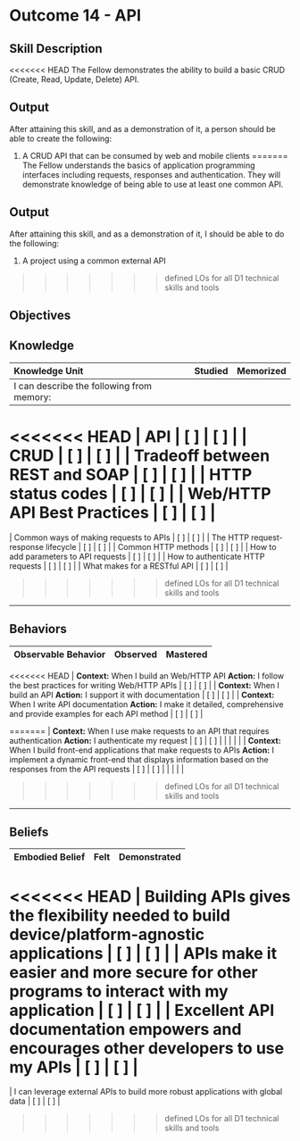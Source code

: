 # Outcome 14 - API

**Skill Description**
----------
<<<<<<< HEAD
The Fellow demonstrates the ability to build a basic CRUD (Create, Read, Update, Delete) API.

**Output**
----------
After attaining this skill, and as a demonstration of it, a person should be able to create the following:

1. A CRUD API that can be consumed by web and mobile clients
=======
The Fellow understands the basics of application programming interfaces including requests, responses and authentication.  They will demonstrate knowledge of being able to use at least one common API.

**Output**
----------
After attaining this skill, and as a demonstration of it, I should be able to do the following:

1. A project using a common external API
>>>>>>> defined LOs for all D1 technical skills and tools


**Objectives**
----------
## **Knowledge**


| Knowledge Unit   |      Studied      | Memorized |
|:-------------|:------------------:|:--------:|
| I can describe the following from memory: | | |
<<<<<<< HEAD
| API | [ ] | [ ]  |
| CRUD     | [ ] | [ ]  |
| Tradeoff between REST and SOAP     | [ ] | [ ]  |
| HTTP status codes     | [ ] | [ ]  |
| Web/HTTP API Best Practices     | [ ] | [ ]  |
=======
| Common ways of making requests to APIs | [ ] | [ ]  |
| The HTTP request-response lifecycle | [ ] | [ ]  |
| Common HTTP methods | [ ] | [ ]  |
| How to add parameters to API requests | [ ] | [ ]  |
| How to authenticate HTTP requests | [ ] | [ ]  |
| What makes for a RESTful API | [ ] | [ ]  |

>>>>>>> defined LOs for all D1 technical skills and tools


----------


## **Behaviors**

| Observable Behavior   |      Observed      | Mastered |
|:-------------|:------------------:|:--------:|
<<<<<<< HEAD
| **Context:** When I build an Web/HTTP API **Action:** I follow the best practices for writing Web/HTTP APIs | [ ] | [ ]  |
| **Context:** When I build an API **Action:** I support it with documentation | [ ] | [ ]  |
| **Context:** When I write API documentation **Action:** I make it detailed, comprehensive and provide examples for each API method | [ ] | [ ]  |

=======
| **Context:** When I use make requests to an API that requires authentication **Action:** I authenticate my request | [ ] | [ ] |
| | | |
| **Context:** When I build front-end applications that make requests to APIs **Action:** I implement a dynamic front-end that displays information based on the responses from the API requests | [ ] | [ ] |
| | | |
>>>>>>> defined LOs for all D1 technical skills and tools


----------


## **Beliefs**


| Embodied Belief   |      Felt      | Demonstrated |
|:-------------|:------------------:|:--------:|
<<<<<<< HEAD
| Building APIs gives the flexibility needed to build device/platform-agnostic applications | [ ] | [ ]  |
| APIs make it easier and more secure for other programs to interact with my application | [ ] | [ ]  |
| Excellent API documentation empowers and encourages other developers to use my APIs | [ ] | [ ]  |
=======
| I can leverage external APIs to build more robust applications with global data | [ ] | [ ] |

>>>>>>> defined LOs for all D1 technical skills and tools
